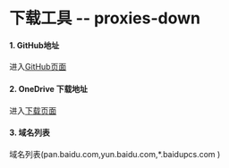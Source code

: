 # 下载工具  --  proxies-down

#### 1. GitHub地址

进入[GitHub页面](https://github.com/monkeyWie/proxyee-down) 
	
	
#### 2. OneDrive 下载地址

进入[下载页面](https://imhx-my.sharepoint.com/:f:/g/personal/pd_imhx_onmicrosoft_com/EnPrybHS3rVFuy_HdcP7RLoBwhb0k5ayJdIzwjU0hCM9-A?e=he0oIz) 

#### 3. 域名列表

域名列表(pan.baidu.com,yun.baidu.com,*.baidupcs.com )



